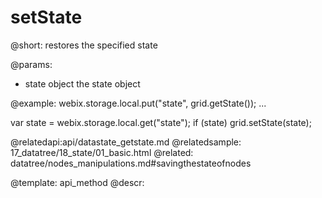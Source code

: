 setState
=============


@short: restores the specified state
	

@params:
- state	object	the state object

	

@example:
webix.storage.local.put("state", grid.getState());
...

var state = webix.storage.local.get("state");
if (state)
	grid.setState(state);
                

@relatedapi:api/datastate_getstate.md
@relatedsample:
	17_datatree/18_state/01_basic.html
@related:
	datatree/nodes_manipulations.md#savingthestateofnodes


@template:	api_method
@descr:


